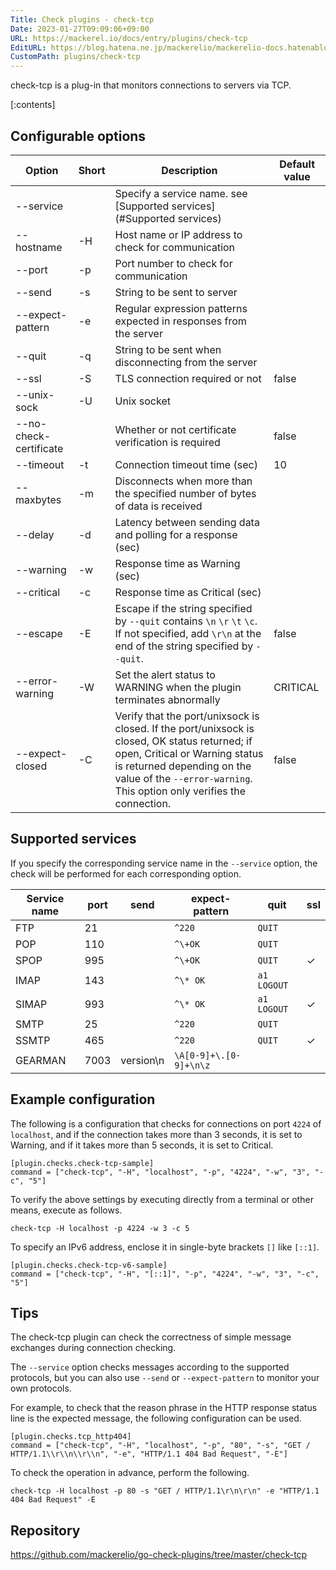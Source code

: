 ```yaml
---
Title: Check plugins - check-tcp
Date: 2023-01-27T09:09:06+09:00
URL: https://mackerel.io/docs/entry/plugins/check-tcp
EditURL: https://blog.hatena.ne.jp/mackerelio/mackerelio-docs.hatenablog.mackerel.io/atom/entry/4207112889957873802
CustomPath: plugins/check-tcp
---
```


check-tcp is a plug-in that monitors connections to servers via TCP.

[:contents]

<h2 id="options">Configurable options</h2>

| Option                 | Short  | Description                                                                                                                                                 | Default value |
| ---------------------- | ------ | ----------------------------------------------------------------------------------------------------------------------------------------------------------- | ------------- |
| --service              |        | Specify a service name. see [Supported services](#Supported services)                                                                                       |               |
| --hostname             | -H     | Host name or IP address to check for communication                                                                                                          |               |
| --port                 | -p     | Port number to check for communication                                                                                                                      |               |
| --send                 | -s     | String to be sent to server                                                                                                                                 |               |
| --expect-pattern       | -e     | Regular expression patterns expected in responses from the server                                                                                           |               |
| --quit                 | -q     | String to be sent when disconnecting from the server                                                                                                        |               |
| --ssl                  | -S     | TLS connection required or not                                                                                                                              | false         |
| --unix-sock            | -U     | Unix socket                                                                                                                                                 |               |
| --no-check-certificate |        | Whether or not certificate verification is required                                                                                                         | false         |
| --timeout              | -t     | Connection timeout time (sec)                                                                                                                               | 10            |
| --maxbytes             | -m     | Disconnects when more than the specified number of bytes of data is received                                                                                |               |
| --delay                | -d     | Latency between sending data and polling for a response (sec)                                                                                               |               |
| --warning              | -w     | Response time as Warning (sec)                                                                                                                              |               |
| --critical             | -c     | Response time as Critical (sec)                                                                                                                             |               |
| --escape               | -E     | Escape if the string specified by `--quit` contains `\n` `\r` `\t` `\c`. If not specified, add `\r\n` at the end of the string specified by `--quit`.       | false         |
| --error-warning        | -W     | Set the alert status to WARNING when the plugin terminates abnormally                                                                                       | CRITICAL      |
| --expect-closed        | -C     | Verify that the port/unixsock is closed. If the port/unixsock is closed, OK status returned; if open, Critical or Warning status is returned depending on the value of the `--error-warning`. This option only verifies the connection. | false         |

<h2 id="services">Supported services</h2>

If you specify the corresponding service name in the `--service` option, the check will be performed for each corresponding option.

| Service name | port | send      | expect-pattern         | quit        | ssl |
| ------------ | ---- | --------- | ---------------------- | ----------- | --- |
| FTP          | 21   |           | `^220`                 | `QUIT`      |     |
| POP          | 110  |           | `^\+OK`                | `QUIT`      |     |
| SPOP         | 995  |           | `^\+OK`                | `QUIT`      | ✓   |
| IMAP         | 143  |           | `^\* OK`               | `a1 LOGOUT` |     |
| SIMAP        | 993  |           | `^\* OK`               | `a1 LOGOUT` | ✓   |
| SMTP         | 25   |           | `^220`                 | `QUIT`      |     |
| SSMTP        | 465  |           | `^220`                 | `QUIT`      | ✓   |
| GEARMAN      | 7003 | version\n | `\A[0-9]+\.[0-9]+\n\z` |             |     |

<h2 id="config">Example configuration</h2>

The following is a configuration that checks for connections on port `4224` of `localhost`, and if the connection takes more than 3 seconds, it is set to Warning, and if it takes more than 5 seconds, it is set to Critical.

```
[plugin.checks.check-tcp-sample]
command = ["check-tcp", "-H", "localhost", "-p", "4224", "-w", "3", "-c", "5"]
```

To verify the above settings by executing directly from a terminal or other means, execute as follows.

```
check-tcp -H localhost -p 4224 -w 3 -c 5
```

To specify an IPv6 address, enclose it in single-byte brackets `[]` like `[::1]`.

```
[plugin.checks.check-tcp-v6-sample]
command = ["check-tcp", "-H", "[::1]", "-p", "4224", "-w", "3", "-c", "5"]
```

<h2 id="tips">Tips</h2>

The check-tcp plugin can check the correctness of simple message exchanges during connection checking.

The `--service` option checks messages according to the supported protocols, but you can also use `--send` or `--expect-pattern` to monitor your own protocols.

For example, to check that the reason phrase in the HTTP response status line is the expected message, the following configuration can be used.

```
[plugin.checks.tcp_http404]
command = ["check-tcp", "-H", "localhost", "-p", "80", "-s", "GET / HTTP/1.1\\r\\n\\r\\n", "-e", "HTTP/1.1 404 Bad Request", "-E"]
```

To check the operation in advance, perform the following.

```
check-tcp -H localhost -p 80 -s "GET / HTTP/1.1\r\n\r\n" -e "HTTP/1.1 404 Bad Request" -E
```
<h2 id="repository">Repository</h2>

https://github.com/mackerelio/go-check-plugins/tree/master/check-tcp

